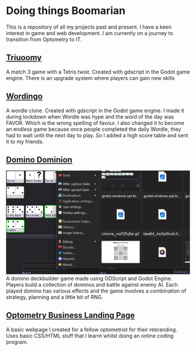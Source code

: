 # Doing things Boomarian
This is a repository of all my projects past and present. I have a keen interest in game and web development. I am currently on a journey to transition from Optometry to IT.

## [Triuoomy](https://boomyville.itch.io/triuoomy)
A match 3 game with a Tetris twist. Created with gdscript in the Godot game engine. There is an upgrade system where players can gain new skills

## [Wordingo](https://boomyville.itch.io/wordingo)
A wordle clone. Created with gdscript in the Godot game engine. I made it during lockdown when Wordle was hype and the word of the day was FAVOR. Which is the wrong spelling of favour. I also changed it to become an endless game because once people completed the daily Wordle, they had to wait until the next day to play. So I added a high score table and sent it to my friends. 

## [Domino Dominion](https://github.com/boomyville/domino-dominion/)
![Demo](https://github.com/boomyville/domino-dominion/blob/main/screenRecordings/CurrentBuild.gif?raw=true)
A domino deckbuilder game made using GDScript and Godot Engine. Players build a collection of dominos and battle against enemy AI. Each played domino has various effects and the game involves a combination of strategy, planning and a little bit of RNG.

## [Optometry Business Landing Page](http://cwel.com.au)
A basic webpage I created for a fellow optometrist for their rebranding. Uses basic CSS/HTML stuff that I learnt whilst doing an online coding program. 
